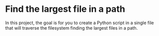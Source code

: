# Find the largest file in a path

In this project, the goal is for you to create a Python script in a single file that will traverse the filesystem finding the largest files in a path.
